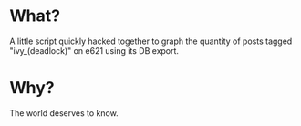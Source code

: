 # What?
A little script quickly hacked together to graph the quantity of posts tagged "ivy_(deadlock)" on e621 using its DB export.
# Why?
The world deserves to know.
